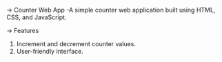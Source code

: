 -> Counter Web App
  -A simple counter web application built using HTML, CSS, and JavaScript.

-> Features
1) Increment and decrement counter values.
2) User-friendly interface.
